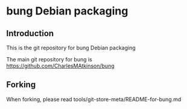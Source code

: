 # bung Debian packaging

## Introduction

This is the git repository for bung Debian packaging

The main git repository for bung is https://github.com/CharlesMAtkinson/bung 

## Forking

When forking, please read tools/git-store-meta/README-for-bung.md
